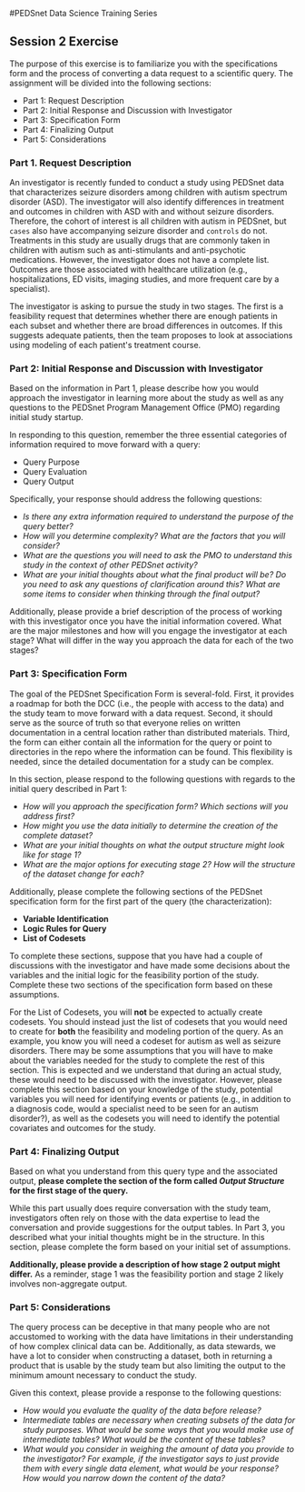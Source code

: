 #PEDSnet Data Science Training Series

## Session 2 Exercise

The purpose of this exercise is to familiarize you with the specifications form and the process of converting a data request to a scientific query. The assignment will be divided into the following sections:

* Part 1: Request Description 
* Part 2: Initial Response and Discussion with Investigator
* Part 3: Specification Form
* Part 4: Finalizing Output
* Part 5: Considerations

### Part 1. Request Description 

An investigator is recently funded to conduct a study using PEDSnet data that characterizes seizure disorders among children with autism spectrum disorder (ASD). The investigator will also identify differences in treatment and outcomes in children with ASD with and without seizure disorders. Therefore, the cohort of interest is all children with autism in PEDSnet, but `cases` also have accompanying seizure disorder and `controls` do not. Treatments in this study are usually drugs that are commonly taken in children with autism such as anti-stimulants and anti-psychotic medications. However, the investigator does not have a complete list. Outcomes are those associated with healthcare utilization (e.g., hospitalizations, ED visits, imaging studies, and more frequent care by a specialist).

The investigator is asking to pursue the study in two stages.  The first is a feasibility request that determines whether there are enough patients in each subset and whether there are broad differences in outcomes.  If this suggests adequate patients, then the team proposes to look at associations using modeling of each patient's treatment course.

### Part 2: Initial Response and Discussion with Investigator

Based on the information in Part 1, please describe how you would approach the investigator in learning more about the study as well as any questions to the PEDSnet Program Management Office (PMO) regarding initial study startup. 

In responding to this question, remember the three essential categories of information required to move forward with a query:

* Query Purpose 
* Query Evaluation
* Query Output

Specifically, your response should address the following questions:

* _Is there any extra information required to understand the purpose of the query better?_
* _How will you determine complexity? What are the factors that you will consider?_
* _What are the questions you will need to ask the PMO to understand this study in the context of other PEDSnet activity?_
* _What are your initial thoughts about what the final product will be? Do you need to ask any questions of clarification around this? What are some items to consider when thinking through the final output?_

Additionally, please provide a brief description of the process of working with this investigator once you have the initial information covered. What are the major milestones and how will you engage the investigator at each stage?  What will differ in the way you approach the data for each of the two stages?

### Part 3: Specification Form

The goal of the PEDSnet Specification Form is several-fold. First, it provides a roadmap for both the DCC (i.e., the people with access to the data) and the study team to move forward with a data request. Second, it should serve as the source of truth so that everyone relies on written documentation in a central location rather than distributed materials. Third, the form can either contain all the information for the query or point to directories in the repo where the information can be found. This flexibility is needed, since the detailed documentation for a study can be complex. 

In this section, please respond to the following questions with regards to the initial query described in Part 1:

* _How will you approach the specification form? Which sections will you address first?_
* _How might you use the data initially to determine the creation of the complete dataset?_
* _What are your initial thoughts on what the output structure might look like for stage 1?_
* _What are the major options for executing stage 2?  How will the structure of the dataset change for each?_

Additionally, please complete the following sections of the PEDSnet specification form for the first part of the query (the characterization):

* **Variable Identification**
* **Logic Rules for Query**
* **List of Codesets**

To complete these sections, suppose that you have had a couple of discussions with the investigator and have made some decisions about the variables and the initial logic for the feasibility portion of the study. Complete these two sections of the specification form based on these assumptions. 

For the List of Codesets, you will **not** be expected to actually create codesets. You should instead just the list of codesets that you would need to create for **both** the feasibility and modeling portion of the query. As an example, you know you will need a codeset for autism as well as seizure disorders. There may be some assumptions that you will have to make about the variables needed for the study to complete the rest of this section. This is expected and we understand that during an actual study, these would need to be discussed with the investigator. However, please complete this section based on your knowledge of the study, potential variables you will need for identifying events or patients (e.g., in addition to a diagnosis code, would a specialist need to be seen for an autism disorder?), as well as the codesets you will need to identify the potential covariates and outcomes for the study.


### Part 4: Finalizing Output

Based on what you understand from this query type and the associated output,  **please complete the section of the form called *Output Structure* for the first stage of the query.** 

While this part usually does require conversation with the study team, investigators often rely on those with the data expertise to lead the conversation and provide suggestions for the output tables. In Part 3, you described what your initial thoughts might be in the structure. In this section, please complete the form based on your initial set of assumptions.

**Additionally, please provide a description of how stage 2 output might differ.** As a reminder, stage 1 was the feasibility portion and stage 2 likely involves non-aggregate output.

### Part 5: Considerations

The query process can be deceptive in that many people who are not accustomed to working with the data have limitations in their understanding of how complex clinical data can be. Additionally, as data stewards, we have a lot to consider when constructing a dataset, both in returning a product that is usable by the study team but also limiting the output to the minimum amount necessary to conduct the study. 

Given this context, please provide a response to the following questions:

* _How would you evaluate the quality of the data before release?_
* _Intermediate tables are necessary when creating subsets of the data for study purposes. What would be some ways that you would make use of intermediate tables? What would be the content of these tables?_
* _What would you consider in weighing the amount of data you provide to the investigator? For example, if the investigator says to just provide them with every single data element, what would be your response? How would you narrow down the content of the data?_
